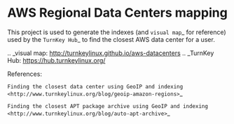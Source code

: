 AWS Regional Data Centers mapping
=================================

This project is used to generate the indexes (and `visual map`_ for
reference) used by the `TurnKey Hub`_ to find the closest AWS data
center for a user.

.. _visual map: http://turnkeylinux.github.io/aws-datacenters
.. _TurnKey Hub: https://hub.turnkeylinux.org/

References:

`Finding the closest data center using GeoIP and indexing <http://www.turnkeylinux.org/blog/geoip-amazon-regions>`_

`Finding the closest APT package archive using GeoIP and indexing <http://www.turnkeylinux.org/blog/auto-apt-archive>`_

